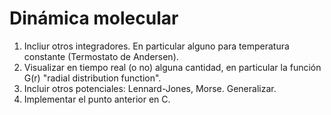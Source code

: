 # Dinámica molecular

1. Incliur otros integradores. En particular alguno para temperatura constante (Termostato de Andersen).
2. Visualizar en tiempo real (o no) alguna cantidad, en particular la función G(r) "radial distribution function".
3. Incluir otros potenciales: Lennard-Jones, Morse. Generalizar.
4. Implementar el punto anterior en C.
